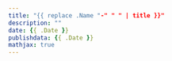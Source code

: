 ```yaml
---
title: "{{ replace .Name "-" " " | title }}"
description: ""
date: {{ .Date }}
publishdata: {{ .Date }}
mathjax: true
---
```


